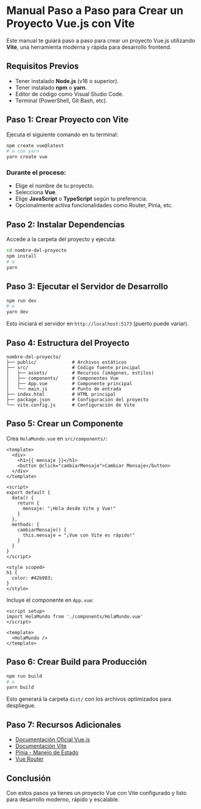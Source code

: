 # Manual Paso a Paso para Crear un Proyecto Vue.js con Vite

Este manual te guiará paso a paso para crear un proyecto Vue.js utilizando **Vite**, una herramienta moderna y rápida para desarrollo frontend.

## Requisitos Previos

* Tener instalado **Node.js** (v16 o superior).
* Tener instalado **npm** o **yarn**.
* Editor de código como Visual Studio Code.
* Terminal (PowerShell, Git Bash, etc).

## Paso 1: Crear Proyecto con Vite

Ejecuta el siguiente comando en tu terminal:

```bash
npm create vue@latest
# o con yarn
yarn create vue
```

### Durante el proceso:

* Elige el nombre de tu proyecto.
* Selecciona **Vue**.
* Elige **JavaScript** o **TypeScript** según tu preferencia.
* Opcionalmente activa funcionalidades como Router, Pinia, etc.

## Paso 2: Instalar Dependencias

Accede a la carpeta del proyecto y ejecuta:

```bash
cd nombre-del-proyecto
npm install
# o
yarn
```

## Paso 3: Ejecutar el Servidor de Desarrollo

```bash
npm run dev
# o
yarn dev
```

Esto iniciará el servidor en `http://localhost:5173` (puerto puede variar).

## Paso 4: Estructura del Proyecto

```
nombre-del-proyecto/
├── public/             # Archivos estáticos
├── src/                # Código fuente principal
│   ├── assets/         # Recursos (imágenes, estilos)
│   ├── components/     # Componentes Vue
│   ├── App.vue         # Componente principal
│   └── main.js         # Punto de entrada
├── index.html          # HTML principal
├── package.json        # Configuración del proyecto
└── vite.config.js      # Configuración de Vite
```

## Paso 5: Crear un Componente

Crea `HolaMundo.vue` en `src/components/`:

```vue
<template>
  <div>
    <h1>{{ mensaje }}</h1>
    <button @click="cambiarMensaje">Cambiar Mensaje</button>
  </div>
</template>

<script>
export default {
  data() {
    return {
      mensaje: "¡Hola desde Vite y Vue!"
    }
  },
  methods: {
    cambiarMensaje() {
      this.mensaje = "¡Vue con Vite es rápido!"
    }
  }
}
</script>

<style scoped>
h1 {
  color: #42b983;
}
</style>
```

Incluye el componente en `App.vue`:

```vue
<script setup>
import HolaMundo from './components/HolaMundo.vue'
</script>

<template>
  <HolaMundo />
</template>
```

## Paso 6: Crear Build para Producción

```bash
npm run build
# o
yarn build
```

Esto generará la carpeta `dist/` con los archivos optimizados para despliegue.

## Paso 7: Recursos Adicionales

* [Documentación Oficial Vue.js](https://vuejs.org/)
* [Documentación Vite](https://vitejs.dev/)
* [Pinia - Manejo de Estado](https://pinia.vuejs.org/)
* [Vue Router](https://router.vuejs.org/)

## Conclusión

Con estos pasos ya tienes un proyecto Vue con Vite configurado y listo para desarrollo moderno, rápido y escalable.
